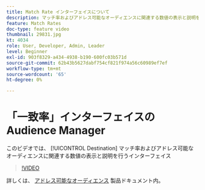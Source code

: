 ```yaml
---
title: Match Rate インターフェイスについて
description: マッチ率およびアドレス可能なオーディエンスに関連する数値の表示と説明を行う宛先インターフェイスについて説明します。
feature: Match Rates
doc-type: feature video
thumbnail: 29831.jpg
kt: 4034
role: User, Developer, Admin, Leader
level: Beginner
exl-id: 903f8329-a434-4938-b190-600fc03b571d
source-git-commit: 62b43b5627dabf754cf821f974a56c60989ef7ef
workflow-type: tm+mt
source-wordcount: '65'
ht-degree: 0%

---
```


# 「一致率」インターフェイスのAudience Manager

このビデオでは、 [!UICONTROL Destination] マッチ率およびアドレス可能なオーディエンスに関連する数値の表示と説明を行うインターフェイス

>[!VIDEO](https://video.tv.adobe.com/v/29831/?quality=12)

詳しくは、 [アドレス可能なオーディエンス](https://experienceleague.adobe.com/docs/audience-manager/user-guide/features/addressable-audiences.html) 製品ドキュメント内。
